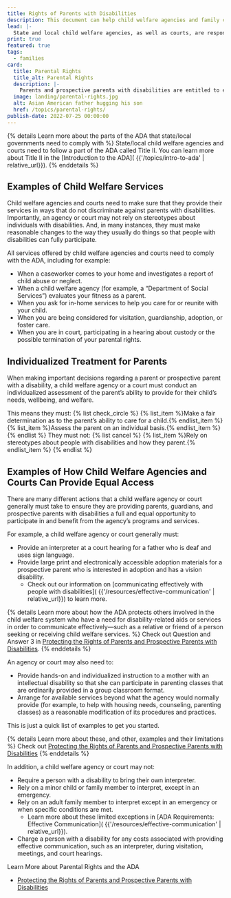```yaml
---
title: Rights of Parents with Disabilities
description: This document can help child welfare agencies and family courts understand their obligations under Federal law to ensure that parents and prospective parents with disabilities receive equal treatment and equal access to parenting opportunities.
lead: |-
  State and local child welfare agencies, as well as courts, are responsible for protecting your children and families. But they also need to ensure that as a  parent, guardian, or  prospective parent with a disability, you are not discriminated against based on disability. By doing so, courts and agencies not only will be helping to place your children in safe and caring homes—they will also be complying with the ADA.
print: true
featured: true
tags:
  - families
card:
  title: Parental Rights
  title_alt: Parental Rights
  description: |-
    Parents and prospective parents with disabilities are entitled to equal treatment and equal access to parenting opportunities.
  image: landing/parental-rights.jpg
  alt: Asian American father hugging his son
  href: /topics/parental-rights/
publish-date: 2022-07-25 00:00:00
---
```


{% details Learn more about the parts of the ADA that state/local governments need to comply with %}
State/local child welfare agencies and courts need to follow a part of the ADA called Title II. You can learn more about Title II in the [Introduction to the ADA]( {{'/topics/intro-to-ada' | relative_url}}).
{% enddetails %}

## Examples of Child Welfare Services

Child welfare agencies and courts need to make sure that they provide their services in ways that do not discriminate against parents with disabilities. Importantly, an agency or court may not rely on stereotypes about individuals with disabilities. And, in many instances, they must make reasonable changes to the way they usually do things so that people with disabilities can fully participate.

All services offered by child welfare agencies and courts need to comply with the ADA, including for example:
- When a caseworker comes to your home and investigates a report of child abuse or neglect.
- When a child welfare agency (for example, a “Department of Social Services”) evaluates your fitness as a parent.
- When you ask for in-home services to help you care for or reunite with your child.
- When you are being considered for visitation, guardianship, adoption, or foster care.
- When you are in court, participating in a hearing about custody or the possible termination of your parental rights.

## Individualized Treatment for Parents

When making important decisions regarding a parent or prospective parent with a disability, a child welfare agency or a court must conduct an individualized assessment of the parent’s ability to provide for their child’s needs, wellbeing, and welfare.

This means they must:
{% list check_circle %}
{% list_item %}Make a fair determination as to the parent’s ability to care for a child.{% endlist_item %}
{% list_item %}Assess the parent on an individual basis.{% endlist_item %}
{% endlist %}
They must not:
{% list cancel %}
{% list_item %}Rely on stereotypes about people with disabilities and how they parent.{% endlist_item %}
{% endlist %}

## Examples of How Child Welfare Agencies and Courts Can Provide Equal Access

There are many different actions that a child welfare agency or court generally must take to ensure they are providing parents, guardians, and prospective parents with disabilities a full and equal opportunity to participate in and benefit from the agency’s programs and services.

For example, a child welfare agency or court generally must:
- Provide an interpreter at a court hearing for a father who is deaf and uses sign language.
- Provide large print and electronically accessible adoption materials for a prospective parent who is interested in adoption and has a vision disability.
  - Check out our information on [communicating effectively with people with disabilities]( {{'/resources/effective-communication' | relative_url}}) to learn more.

{% details Learn more about how the ADA protects others involved in the child welfare system who have a need for disability-related aids or services in order to communicate effectively—such as a relative or friend of a person seeking or receiving child welfare services. %}
Check out Question and Answer 3 in [Protecting the Rights of Parents and Prospective Parents with Disabilities](https://archive.ada.gov/doj_hhs_ta/child_welfare_ta.html).
{% enddetails %}

An agency or court may also need to:
- Provide hands-on and individualized instruction to a  mother with an intellectual disability so that she can participate in parenting classes that are ordinarily provided in a group classroom format.
- Arrange for available services beyond what the agency would normally provide (for example, to help with housing needs, counseling, parenting classes) as a reasonable modification of its procedures and practices.

This is just a quick list of examples to get you started.

{% details Learn more about these, and other, examples and their limitations %}
Check out [Protecting the Rights of Parents and Prospective Parents with Disabilities](https://archive.ada.gov/doj_hhs_ta/child_welfare_ta.html)
{% enddetails %}

In addition, a child welfare agency or court may not:
- Require a person with a disability to bring their own interpreter.
- Rely on a minor child or family member to interpret, except in an emergency.
- Rely on an adult family member to interpret except in an emergency or when specific conditions are met.
  - Learn more about these limited exceptions in [ADA Requirements: Effective Communication]( {{'/resources/effective-communication' | relative_url}}).
- Charge a person with a disability for any costs associated with providing effective communication, such as an interpreter, during visitation, meetings, and court hearings.

Learn More about Parental Rights and the ADA
- [Protecting the Rights of Parents and Prospective Parents with Disabilities](https://archive.ada.gov/doj_hhs_ta/child_welfare_ta.html)
